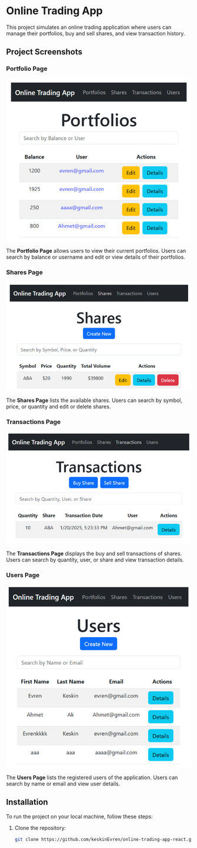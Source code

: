 # Online Trading App

This project simulates an online trading application where users can manage their portfolios, buy and sell shares, and view transaction history.

## Project Screenshots

### Portfolio Page
![Portfolios](https://github.com/keskinEvren/online-trading-app-react/blob/main/readme-assets/portfolios.PNG?raw=true)

The **Portfolio Page** allows users to view their current portfolios. Users can search by balance or username and edit or view details of their portfolios.

### Shares Page
![Shares](https://github.com/keskinEvren/online-trading-app-react/blob/main/readme-assets/shares.PNG?raw=true)

The **Shares Page** lists the available shares. Users can search by symbol, price, or quantity and edit or delete shares.

### Transactions Page
![Transactions](https://github.com/keskinEvren/online-trading-app-react/blob/main/readme-assets/transaction.PNG?raw=true)

The **Transactions Page** displays the buy and sell transactions of shares. Users can search by quantity, user, or share and view transaction details.

### Users Page
![Users](https://github.com/keskinEvren/online-trading-app-react/blob/main/readme-assets/users.PNG?raw=true)

The **Users Page** lists the registered users of the application. Users can search by name or email and view user details.

## Installation

To run the project on your local machine, follow these steps:

1. Clone the repository:
   ```bash
   git clone https://github.com/keskinEvren/online-trading-app-react.git
